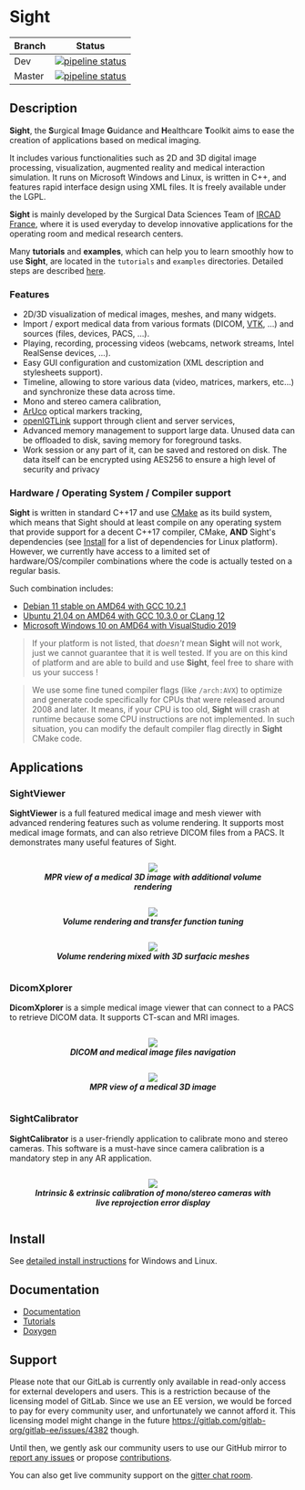 # Sight

| Branch |    Status |
|--------|-----------|
| Dev    | [![pipeline status](https://git.ircad.fr/Sight/sight/badges/dev/pipeline.svg)](https://git.ircad.fr/Sight/sight/commits/dev) |
| Master | [![pipeline status](https://git.ircad.fr/Sight/sight/badges/master/pipeline.svg)](https://git.ircad.fr/Sight/sight/commits/master) |

## Description

**Sight**, the **S**urgical **I**mage **G**uidance and **H**ealthcare **T**oolkit aims to ease the creation of
applications based on medical imaging.

It includes various functionalities such as 2D and 3D digital image processing, visualization, augmented reality and
medical interaction simulation. It runs on Microsoft Windows and Linux, is written in C++, and features rapid interface
design using XML files. It is freely available under the LGPL.

**Sight** is mainly developed by the Surgical Data Sciences Team of [IRCAD France](https://www.ircad.fr), where it is
used everyday to develop innovative applications for the operating room and medical research centers.

Many **tutorials** and **examples**, which can help you to learn smoothly how to use **Sight**, are located in the
`tutorials` and `examples` directories.
Detailed steps are described [here](https://sight.pages.ircad.fr/sight-doc/Tutorials/index.html).

### Features

- 2D/3D visualization of medical images, meshes, and many widgets.
- Import / export medical data from various formats (DICOM, [VTK](https://www.vtk.org/), ...) and sources
  (files, devices, PACS, ...).
- Playing, recording, processing videos (webcams, network streams, Intel RealSense devices, ...).
- Easy GUI configuration and customization (XML description and stylesheets support).
- Timeline, allowing to store various data (video, matrices, markers, etc...) and synchronize these data across time.
- Mono and stereo camera calibration,
- [ArUco](https://sourceforge.net/projects/aruco/) optical markers tracking,
- [openIGTLink](http://openigtlink.org/) support through client and server services,
- Advanced memory management to support large data. Unused data can be offloaded to disk, saving memory for foreground
  tasks.
- Work session or any part of it, can be saved and restored on disk. The data itself can be encrypted using AES256 to
  ensure a high level of security and privacy


### Hardware / Operating System / Compiler support

**Sight** is written in standard C++17 and use [CMake](https://cmake.org/) as its build system, which means that Sight
should at least compile on any operating system that provide support for a decent C++17 compiler, CMake, **AND** Sight's
dependencies (see [Install](#install) for a list of dependencies for Linux platform). However, we currently have access
to a limited set of hardware/OS/compiler combinations where the code is actually tested on a regular basis.

Such combination includes:
-  [Debian 11 stable on AMD64 with GCC 10.2.1](https://www.debian.org/ports/amd64)
-  [Ubuntu 21.04 on AMD64 with GCC 10.3.0 or CLang 12](https://releases.ubuntu.com/21.04/)
-  [Microsoft Windows 10 on AMD64 with VisualStudio 2019](https://www.microsoft.com/windows/)

> If your platform is not listed, that *doesn't* mean **Sight** will not work, just we cannot guarantee that it is well
> tested. If you are on this kind of platform and are able to build and use **Sight**, feel free to share with us your
> success !

> We use some fine tuned compiler flags (like `/arch:AVX`) to optimize and generate code specifically for CPUs that were
> released around 2008 and later. It means, if your CPU is too old, **Sight** will crash at runtime because some CPU
> instructions are not implemented. In such situation, you can modify the default compiler flag directly in **Sight**
> CMake code.

## Applications

### SightViewer

**SightViewer** is a full featured medical image and mesh viewer with advanced rendering features such as volume
rendering. It supports most medical image formats, and can also retrieve DICOM files from a PACS. It demonstrates many
useful features of Sight.

<div align=center style="text-align: center; display: flex; flex-flow: row wrap; justify-content: space-around;">
<figure>
    <img src="https://git.ircad.fr/sight/sight-doc/-/raw/51-enh-doc-update-documentation-to-reflect-sight-21-0-changes/Introduction/media/SightViewer01.gif">
    <figcaption>
        <b><i>MPR view of a medical 3D image with additional volume rendering</i></b>
    </figcaption>
</figure>
<figure>
    <img src="https://git.ircad.fr/sight/sight-doc/-/raw/51-enh-doc-update-documentation-to-reflect-sight-21-0-changes/Introduction/media/SightViewer02.gif">
    <figcaption>
        <b><i>Volume rendering and transfer function tuning</i></b>
    </figcaption>
</figure>
<figure>
    <img src="https://git.ircad.fr/sight/sight-doc/-/raw/51-enh-doc-update-documentation-to-reflect-sight-21-0-changes/Introduction/media/mixed_vr_reconstructions.gif">
    <figcaption>
        <b><i>Volume rendering mixed with 3D surfacic meshes</i></b>
    </figcaption>
</figure>
</div>

### DicomXplorer

**DicomXplorer** is a simple medical image viewer that can connect to a PACS to retrieve DICOM data. It supports CT-scan
and MRI images.

<div align=center style="text-align: center; display: flex; flex-flow: row wrap; justify-content: space-around;">
<figure>
    <img src="https://git.ircad.fr/sight/sight-doc/-/raw/51-enh-doc-update-documentation-to-reflect-sight-21-0-changes/Introduction/media/DicomXplorer01.gif">
    <figcaption>
        <b><i>DICOM and medical image files navigation</i></b>
    </figcaption>
</figure>
<figure>
    <img src="https://git.ircad.fr/sight/sight-doc/-/raw/51-enh-doc-update-documentation-to-reflect-sight-21-0-changes/Introduction/media/DicomXplorer02.gif">
    <figcaption>
        <b><i>MPR view of a medical 3D image</i></b>
    </figcaption>
</figure>
</div>

### SightCalibrator

**SightCalibrator** is a user-friendly application to calibrate mono and stereo cameras.
This software is a must-have since camera calibration is a mandatory step in any AR application.

<div align=center style="text-align: center; display: flex; flex-flow: row wrap; justify-content: space-around;">
<figure style="">
    <img src="https://git.ircad.fr/sight/sight-doc/-/raw/51-enh-doc-update-documentation-to-reflect-sight-21-0-changes/Introduction/media/SightCalibrator01.gif">
    <figcaption>
        <b><i>Intrinsic & extrinsic calibration of mono/stereo cameras with live reprojection error display</i></b>
    </figcaption>
</figure>
</div>

## Install

See [detailed install instructions](https://sight.pages.ircad.fr/sight-doc/Installation/index.html) for Windows and
Linux.

## Documentation

* [Documentation](https://sight.pages.ircad.fr/sight-doc)
* [Tutorials](https://sight.pages.ircad.fr/sight-doc/Tutorials/index.html)
* [Doxygen](https://sight.pages.ircad.fr/sight)

## Support

Please note that our GitLab is currently only available in read-only access for external developers and users. This is a
restriction because of the licensing model of GitLab. Since we use an EE version, we would be forced to pay for every
community user, and unfortunately we cannot afford it. This licensing model might change in the future
https://gitlab.com/gitlab-org/gitlab-ee/issues/4382 though.

Until then, we gently ask our community users to use our GitHub mirror to
[report any issues](https://github.com/IRCAD/sight/issues) or propose
[contributions](https://github.com/IRCAD/sight/pulls).

You can also get live community support on the [gitter chat room](https://gitter.im/IRCAD-IHU/sight-support).

